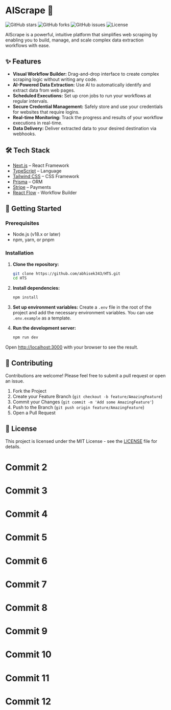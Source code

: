 # AIScrape 🚀

![GitHub stars](https://img.shields.io/github/stars/abhisek343/HTS?style=social)
![GitHub forks](https://img.shields.io/github/forks/abhisek343/HTS?style=social)
![GitHub issues](https://img.shields.io/github/issues/abhisek343/HTS)
![License](https://img.shields.io/github/license/abhisek343/HTS)

AIScrape is a powerful, intuitive platform that simplifies web scraping by enabling you to build, manage, and scale complex data extraction workflows with ease.

## ✨ Features

- **Visual Workflow Builder:** Drag-and-drop interface to create complex scraping logic without writing any code.
- **AI-Powered Data Extraction:** Use AI to automatically identify and extract data from web pages.
- **Scheduled Executions:** Set up cron jobs to run your workflows at regular intervals.
- **Secure Credential Management:** Safely store and use your credentials for websites that require logins.
- **Real-time Monitoring:** Track the progress and results of your workflow executions in real-time.
- **Data Delivery:** Deliver extracted data to your desired destination via webhooks.

## 🛠️ Tech Stack

- [Next.js](https://nextjs.org/) – React Framework
- [TypeScript](https://www.typescriptlang.org/) – Language
- [Tailwind CSS](https://tailwindcss.com/) – CSS Framework
- [Prisma](https://www.prisma.io/) – ORM
- [Stripe](https://stripe.com/) – Payments
- [React Flow](https://reactflow.dev/) - Workflow Builder

## 🚀 Getting Started

### Prerequisites

- Node.js (v18.x or later)
- npm, yarn, or pnpm

### Installation

1.  **Clone the repository:**
    ```bash
    git clone https://github.com/abhisek343/HTS.git
    cd HTS
    ```

2.  **Install dependencies:**
    ```bash
    npm install
    ```

3.  **Set up environment variables:**
    Create a `.env` file in the root of the project and add the necessary environment variables. You can use `.env.example` as a template.

4.  **Run the development server:**
    ```bash
    npm run dev
    ```

Open [http://localhost:3000](http://localhost:3000) with your browser to see the result.

## 🤝 Contributing

Contributions are welcome! Please feel free to submit a pull request or open an issue.

1.  Fork the Project
2.  Create your Feature Branch (`git checkout -b feature/AmazingFeature`)
3.  Commit your Changes (`git commit -m 'Add some AmazingFeature'`)
4.  Push to the Branch (`git push origin feature/AmazingFeature`)
5.  Open a Pull Request

## 📄 License

This project is licensed under the MIT License - see the [LICENSE](LICENSE) file for details.

# Commit 2

# Commit 3

# Commit 4

# Commit 5

# Commit 6

# Commit 7

# Commit 8

# Commit 9

# Commit 10

# Commit 11

# Commit 12
